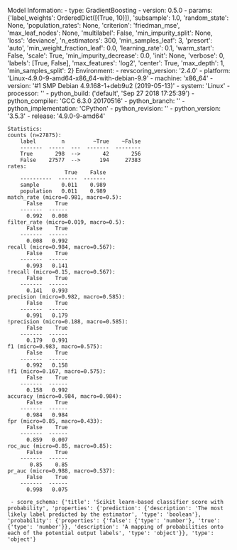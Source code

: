 Model Information:
	 - type: GradientBoosting
	 - version: 0.5.0
	 - params: {'label_weights': OrderedDict([(True, 10)]), 'subsample': 1.0, 'random_state': None, 'population_rates': None, 'criterion': 'friedman_mse', 'max_leaf_nodes': None, 'multilabel': False, 'min_impurity_split': None, 'loss': 'deviance', 'n_estimators': 300, 'min_samples_leaf': 3, 'presort': 'auto', 'min_weight_fraction_leaf': 0.0, 'learning_rate': 0.1, 'warm_start': False, 'scale': True, 'min_impurity_decrease': 0.0, 'init': None, 'verbose': 0, 'labels': [True, False], 'max_features': 'log2', 'center': True, 'max_depth': 1, 'min_samples_split': 2}
	Environment:
	 - revscoring_version: '2.4.0'
	 - platform: 'Linux-4.9.0-9-amd64-x86_64-with-debian-9.9'
	 - machine: 'x86_64'
	 - version: '#1 SMP Debian 4.9.168-1+deb9u2 (2019-05-13)'
	 - system: 'Linux'
	 - processor: ''
	 - python_build: ('default', 'Sep 27 2018 17:25:39')
	 - python_compiler: 'GCC 6.3.0 20170516'
	 - python_branch: ''
	 - python_implementation: 'CPython'
	 - python_revision: ''
	 - python_version: '3.5.3'
	 - release: '4.9.0-9-amd64'
	
	Statistics:
	counts (n=27875):
		label        n         ~True    ~False
		-------  -----  ---  -------  --------
		True       298  -->       42       256
		False    27577  -->      194     27383
	rates:
		              True    False
		----------  ------  -------
		sample       0.011    0.989
		population   0.011    0.989
	match_rate (micro=0.981, macro=0.5):
		  False    True
		-------  ------
		  0.992   0.008
	filter_rate (micro=0.019, macro=0.5):
		  False    True
		-------  ------
		  0.008   0.992
	recall (micro=0.984, macro=0.567):
		  False    True
		-------  ------
		  0.993   0.141
	!recall (micro=0.15, macro=0.567):
		  False    True
		-------  ------
		  0.141   0.993
	precision (micro=0.982, macro=0.585):
		  False    True
		-------  ------
		  0.991   0.179
	!precision (micro=0.188, macro=0.585):
		  False    True
		-------  ------
		  0.179   0.991
	f1 (micro=0.983, macro=0.575):
		  False    True
		-------  ------
		  0.992   0.158
	!f1 (micro=0.167, macro=0.575):
		  False    True
		-------  ------
		  0.158   0.992
	accuracy (micro=0.984, macro=0.984):
		  False    True
		-------  ------
		  0.984   0.984
	fpr (micro=0.85, macro=0.433):
		  False    True
		-------  ------
		  0.859   0.007
	roc_auc (micro=0.85, macro=0.85):
		  False    True
		-------  ------
		   0.85    0.85
	pr_auc (micro=0.988, macro=0.537):
		  False    True
		-------  ------
		  0.998   0.075
	
	 - score_schema: {'title': 'Scikit learn-based classifier score with probability', 'properties': {'prediction': {'description': 'The most likely label predicted by the estimator', 'type': 'boolean'}, 'probability': {'properties': {'false': {'type': 'number'}, 'true': {'type': 'number'}}, 'description': 'A mapping of probabilities onto each of the potential output labels', 'type': 'object'}}, 'type': 'object'}

